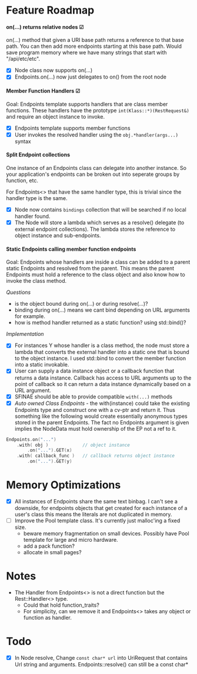 
# Feature Roadmap

#### on(...) returns relative nodes &#9745;
on(...) method that given a URI base path returns a reference to that base path. You
can then add more endpoints starting at this base path. Would save program memory 
where we have many strings that start with "/api/etc/etc".
- [x] Node class now supports on(...)
- [x] Endpoints.on(...) now just delegates to on() from the root node

#### Member Function Handlers &#9745;
Goal: Endpoints template supports handlers that are class member functions. These 
handlers have the prototype `int(Klass::*)(RestRequest&)` and require an object 
instance to invoke.
- [x] Endpoints template supports member functions
- [x] User invokes the resolved handler using the `obj.*handler(args...)` syntax

#### Split Endpoint collections
One instance of an Endpoints class can delegate into another instance. So your
application's endpoints can be broken out into seperate groups by function, etc.

For Endpoints<> that have the same handler type, this is trivial since the handler 
type is the same.
- [x] Node now contains `bindings` collection that will be searched if no local 
handler found.
- [x] The Node will store a lambda which serves as a resolve() delegate (to external 
endpoint collections). The lambda stores the reference to object instance and sub-endpoints.

#### Static Endpoints calling member function endpoints
Goal: Endpoints whose handlers are inside a class can be added to a parent static Endpoints
and resolved from the parent. This means the parent Endpoints must hold a reference
to the class object and also know how to invoke the class method.

*Questions*
- is the object bound during on(...) or during resolve(...)?
- binding during on(...) means we cant bind depending on URL arguments for example.
- how is method handler returned as a static function? using std::bind()?

*Implementation*
- [x] For instances Y whose handler is a class method, the node must store a lambda that
converts the external handler into a static one that is bound to the object instance.
I used std::bind to convert the member function into a static invokable.
- [x] User can supply a data instance object or a callback function that returns a data
instance. Callback has access to URL arguments up to the point of callback so it can 
return a data instance dynamically based on a URL argument.
- [x] SFINAE should be able to provide compatible `with(...)` methods
- [x] _Auto owned Class Endpoints_ - the with(instance) could take the existing Endpoints
type and construct one with a cv-ptr and return it. Thus something like the following 
would create essentially anonymous types stored in the parent Endpoints. The fact no 
Endpoints argument is given implies the NodeData must hold ownership of the EP not a ref 
to it. 
```cpp
Endpoints.on("...")
    .with( obj )             // object instance
        .on("...").GET(x)
    .with( callback_func )   // callback returns object instance
        .on("...").GET(y)
```

# Memory Optimizations
- [x] All instances of Endpoints share the same text binbag. I can't see a downside, for endpoints objects that get created for each instance of a user's class this means the literals are not duplicated in memory.
- [ ] Improve the Pool template class. It's currently just malloc'ing a fixed size.
    - beware memory fragmentation on small devices. Possibly have Pool template for large and micro hardware.
    - add a pack function?
    - allocate in small pages?
    
# Notes
- The Handler from Endpoints<> is not a direct function but the Rest::Handler<> type.
    - Could that hold function_traits?
    - For simplicity, can we remove it and Endpoints<> takes any object or function as handler.

# Todo
- [x] In Node resolve, Change `const char* url` into UriRequest that contains Url string and arguments. Endpoints::resolve() can still be a const char*